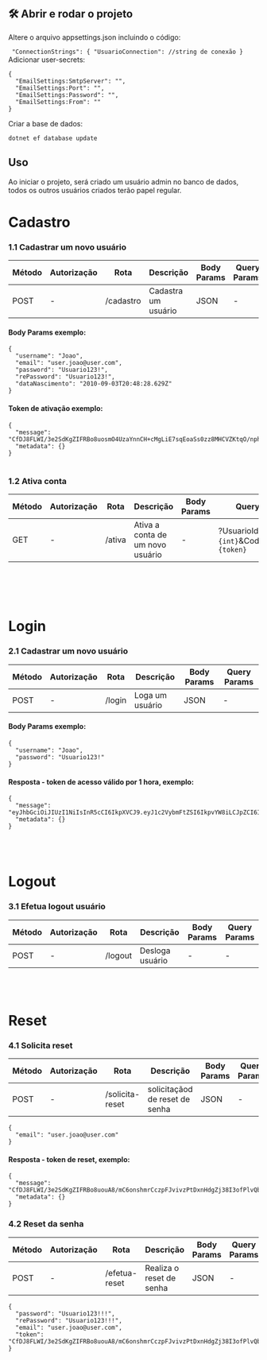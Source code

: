 ## 🛠️ Abrir e rodar o projeto

Altere o arquivo appsettings.json incluindo o código:

` "ConnectionStrings": { "UsuarioConnection": //string de conexão }`
<br>
Adicionar user-secrets:

```
{
  "EmailSettings:SmtpServer": "",
  "EmailSettings:Port": "",
  "EmailSettings:Password": "",
  "EmailSettings:From": ""
}
```

Criar a base de dados:

`dotnet ef database update`

## Uso

Ao iniciar o projeto, será criado um usuário admin no banco de dados, todos os outros usuários criados terão papel regular.

# **Cadastro**

### 1.1 Cadastrar um novo usuário

| Método | Autorização | Rota      | Descrição           | Body Params | Query Params |
| ------ | ----------- | --------- | ------------------- | ----------- | ------------ |
| POST   | -           | /cadastro | Cadastra um usuário | JSON        | -            |

#### Body Params exemplo:

```
{
  "username": "Joao",
  "email": "user.joao@user.com",
  "password": "Usuario123!",
  "rePassword": "Usuario123!",
  "dataNascimento": "2010-09-03T20:48:28.629Z"
}
```

#### Token de ativação exemplo:

```
{
  "message": "CfDJ8FLWI/3e2SdKgZIFRBo8uosmO4UzaYnnCH+cMgLiE7sqEoaSs0zz8MHCVZKtqO/nph504j37rBQy3J0YB22qdCrbkUR/XdMdbGF/Wlx4PE5bALN6TUc3MYoXaqpLGo7/3drIshRT6jBxnMQURt/8SUE7zVsoyV4l2zShb16M548Ocqw0aNYyx2g4r7C2QDyzWfPpApNHUdgTkDYn82GY+Tk=",
  "metadata": {}
}
```

#

### 1.2 Ativa conta

| Método | Autorização | Rota   | Descrição                        | Body Params | Query Params                                |
| ------ | ----------- | ------ | -------------------------------- | ----------- | ------------------------------------------- |
| GET    | -           | /ativa | Ativa a conta de um novo usuário | -           | ?UsuarioId=`{int}`&CodigoAtivacao=`{token}` |

#

<br><br>

# **Login**

### 2.1 Cadastrar um novo usuário

| Método | Autorização | Rota   | Descrição       | Body Params | Query Params |
| ------ | ----------- | ------ | --------------- | ----------- | ------------ |
| POST   | -           | /login | Loga um usuário | JSON        | -            |

#### Body Params exemplo:

```
{
  "username": "Joao",
  "password": "Usuario123!"
}
```

#### Resposta - token de acesso válido por 1 hora, exemplo:

```
{
  "message": "eyJhbGciOiJIUzI1NiIsInR5cCI6IkpXVCJ9.eyJ1c2VybmFtZSI6IkpvYW8iLCJpZCI6IjEwMDAwMyIsImh0dHA6Ly9zY2hlbWFzLm1pY3Jvc29mdC5jb20vd3MvMjAwOC8wNi9pZGVudGl0eS9jbGFpbXMvcm9sZSI6InJlZ3VsYXIiLCJodHRwOi8vc2NoZW1hcy54bWxzb2FwLm9yZy93cy8yMDA1LzA1L2lkZW50aXR5L2NsYWltcy9kYXRlb2ZiaXJ0aCI6IjkvMy8yMDEwIDg6NDg6MjggUE0iLCJleHAiOjE2NjgwMTA0Mzl9.uikZRJZNBhSNMEdzVaFeVvyOf_bMP6HsRPLD053tcyE",
  "metadata": {}
}
```

<br><br>

# **Logout**

### 3.1 Efetua logout usuário

| Método | Autorização | Rota    | Descrição       | Body Params | Query Params |
| ------ | ----------- | ------- | --------------- | ----------- | ------------ |
| POST   | -           | /logout | Desloga usuário | -           | -            |

<br><br>

# **Reset**

### 4.1 Solicita reset

| Método | Autorização | Rota            | Descrição                      | Body Params | Query Params |
| ------ | ----------- | --------------- | ------------------------------ | ----------- | ------------ |
| POST   | -           | /solicita-reset | solicitaçãod de reset de senha | JSON        | -            |

```
{
  "email": "user.joao@user.com"
}
```

#### Resposta - token de reset, exemplo:

```
{
  "message": "CfDJ8FLWI/3e2SdKgZIFRBo8uouA8/mC6onshmrCczpFJvivzPtDxnHdgZj38I3ofPlvQbrKSmmMTA52kjiwltjqFxb0aSSnTDpHkygumojRYnDTxwoY4MlIPtfTB2337ZBk09+GTuhH5kkCrIdSUjfkPEh4j4J8fd0bvjSijEhDEiJyRpPsbmSFdAySimEx/fUC+g==",
  "metadata": {}
}
```

### 4.2 Reset da senha

| Método | Autorização | Rota          | Descrição                | Body Params | Query Params |
| ------ | ----------- | ------------- | ------------------------ | ----------- | ------------ |
| POST   | -           | /efetua-reset | Realiza o reset de senha | JSON        | -            |

```
{
  "password": "Usuario123!!!",
  "rePassword": "Usuario123!!!",
  "email": "user.joao@user.com",
  "token": "CfDJ8FLWI/3e2SdKgZIFRBo8uouA8/mC6onshmrCczpFJvivzPtDxnHdgZj38I3ofPlvQbrKSmmMTA52kjiwltjqFxb0aSSnTDpHkygumojRYnDTxwoY4MlIPtfTB2337ZBk09+GTuhH5kkCrIdSUjfkPEh4j4J8fd0bvjSijEhDEiJyRpPsbmSFdAySimEx/fUC+g=="
}
```
